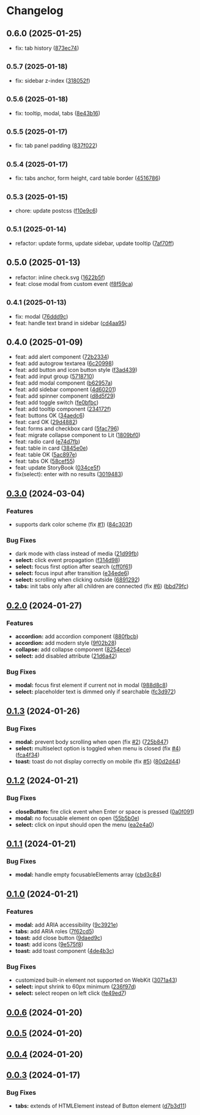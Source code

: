 # Changelog

## 0.6.0 (2025-01-25)

* fix: tab history ([873ec74](https://github.com/balsigergil/bloum/commit/873ec74))

## <small>0.5.7 (2025-01-18)</small>

* fix: sidebar z-index ([318052f](https://github.com/balsigergil/bloum/commit/318052f))

## <small>0.5.6 (2025-01-18)</small>

* fix: tooltip, modal, tabs ([8e43b16](https://github.com/balsigergil/bloum/commit/8e43b16))

## <small>0.5.5 (2025-01-17)</small>

* fix: tab panel padding ([837f022](https://github.com/balsigergil/bloum/commit/837f022))

## <small>0.5.4 (2025-01-17)</small>

* fix: tabs anchor, form height, card table border ([4516786](https://github.com/balsigergil/bloum/commit/4516786))

## <small>0.5.3 (2025-01-15)</small>

* chore: update postcss ([f10e9c6](https://github.com/balsigergil/bloum/commit/f10e9c6))

## <small>0.5.1 (2025-01-14)</small>

* refactor: update forms, update sidebar, update tooltip ([7af70ff](https://github.com/balsigergil/bloum/commit/7af70ff))

## 0.5.0 (2025-01-13)

* refactor: inline check.svg ([1622b5f](https://github.com/balsigergil/bloum/commit/1622b5f))
* feat: close modal from custom event ([f8f59ca](https://github.com/balsigergil/bloum/commit/f8f59ca))

## <small>0.4.1 (2025-01-13)</small>

* fix: modal ([76ddd9c](https://github.com/balsigergil/bloum/commit/76ddd9c))
* feat: handle text brand in sidebar ([cd4aa95](https://github.com/balsigergil/bloum/commit/cd4aa95))

## 0.4.0 (2025-01-09)

* feat: add alert component ([72b2334](https://github.com/balsigergil/bloum/commit/72b2334))
* feat: add autogrow textarea ([6c20998](https://github.com/balsigergil/bloum/commit/6c20998))
* feat: add button and icon button style ([f3ad439](https://github.com/balsigergil/bloum/commit/f3ad439))
* feat: add input group ([5718710](https://github.com/balsigergil/bloum/commit/5718710))
* feat: add modal component ([b62957a](https://github.com/balsigergil/bloum/commit/b62957a))
* feat: add sidebar component ([4d60201](https://github.com/balsigergil/bloum/commit/4d60201))
* feat: add spinner component ([d8d5f29](https://github.com/balsigergil/bloum/commit/d8d5f29))
* feat: add toggle switch ([fe0bfbc](https://github.com/balsigergil/bloum/commit/fe0bfbc))
* feat: add tooltip component ([234172f](https://github.com/balsigergil/bloum/commit/234172f))
* feat: buttons OK ([34aedc6](https://github.com/balsigergil/bloum/commit/34aedc6))
* feat: card OK ([29d4882](https://github.com/balsigergil/bloum/commit/29d4882))
* feat: forms and checkbox card ([5fac796](https://github.com/balsigergil/bloum/commit/5fac796))
* feat: migrate collapse component to Lit ([1809bf0](https://github.com/balsigergil/bloum/commit/1809bf0))
* feat: radio card ([e74d7fb](https://github.com/balsigergil/bloum/commit/e74d7fb))
* feat: table in card ([3845e0e](https://github.com/balsigergil/bloum/commit/3845e0e))
* feat: table OK ([5ac897e](https://github.com/balsigergil/bloum/commit/5ac897e))
* feat: tabs OK ([58cef55](https://github.com/balsigergil/bloum/commit/58cef55))
* feat: update StoryBook ([034ce5f](https://github.com/balsigergil/bloum/commit/034ce5f))
* fix(select): enter with no results ([3019483](https://github.com/balsigergil/bloum/commit/3019483))

## [0.3.0](https://github.com/balsigergil/bloum/compare/v0.2.0...v0.3.0) (2024-03-04)


### Features

* supports dark color scheme (fix [#1](https://github.com/balsigergil/bloum/issues/1)) ([84c303f](https://github.com/balsigergil/bloum/commit/84c303f9af5f73b47cbcd7f6c10a30f380782300))


### Bug Fixes

* dark mode with class instead of media ([21d99fb](https://github.com/balsigergil/bloum/commit/21d99fb14f465cf223c97576293889ffb5e2ef1e))
* **select:** click event propagation ([f314d98](https://github.com/balsigergil/bloum/commit/f314d98583759ef835ced593c989b03cca09a99c))
* **select:** focus first option after search ([cff0f61](https://github.com/balsigergil/bloum/commit/cff0f6154b3a243b3280d78acade00ea30972f18))
* **select:** focus input after transition ([e34ede6](https://github.com/balsigergil/bloum/commit/e34ede6f00d2b01b294cd46a30bcb1c1d230d4b6))
* **select:** scrolling when clicking outside ([6891292](https://github.com/balsigergil/bloum/commit/6891292915de03fc91949681b04bb02deb86e898))
* **tabs:** init tabs only after all children are connected (fix [#6](https://github.com/balsigergil/bloum/issues/6)) ([bbd79fc](https://github.com/balsigergil/bloum/commit/bbd79fcf44298052dfa8da410e3447cd44d8bdbe))

## [0.2.0](https://github.com/balsigergil/bloum/compare/v0.1.3...v0.2.0) (2024-01-27)


### Features

* **accordion:** add accordion component ([880fbcb](https://github.com/balsigergil/bloum/commit/880fbcbf45701fe625fec8ab2a786e2c5a69f5ce))
* **accordion:** add modern style ([9f02b28](https://github.com/balsigergil/bloum/commit/9f02b286623cd61bbb527bc2821bfa5abccbc4de))
* **collapse:** add collapse component ([8254ece](https://github.com/balsigergil/bloum/commit/8254ece53f37adac4ac438a6cfe5976f1670de2c))
* **select:** add disabled attribute ([21d6a42](https://github.com/balsigergil/bloum/commit/21d6a42a2b3f4905c4bf4619860e5a38689fd440))


### Bug Fixes

* **modal:** focus first element if current not in modal ([988d8c8](https://github.com/balsigergil/bloum/commit/988d8c8170d897bdc89a6d4f7b6277130cb81ca3))
* **select:** placeholder text is dimmed only if searchable ([fc3d972](https://github.com/balsigergil/bloum/commit/fc3d9729a8c7f61faea4ced88cb289d3653bc17e))

## [0.1.3](https://github.com/balsigergil/bloum/compare/v0.1.2...v0.1.3) (2024-01-26)


### Bug Fixes

* **modal:** prevent body scrolling when open (fix [#2](https://github.com/balsigergil/bloum/issues/2)) ([725b847](https://github.com/balsigergil/bloum/commit/725b847efd7c5bc8e37e99bf2ef046daa220c2d2))
* **select:** multiselect option is toggled when menu is closed (fix [#4](https://github.com/balsigergil/bloum/issues/4)) ([fca4f34](https://github.com/balsigergil/bloum/commit/fca4f347b87e493ea444a5a8eba0418a613a3a55))
* **toast:** toast do not display correctly on mobile (fix [#5](https://github.com/balsigergil/bloum/issues/5)) ([80d2d44](https://github.com/balsigergil/bloum/commit/80d2d44a3f0bee8ade800e7094418c44de391881))

## [0.1.2](https://github.com/balsigergil/bloum/compare/v0.1.1...v0.1.2) (2024-01-21)


### Bug Fixes

* **closeButton:** fire click event when Enter or space is pressed ([0a0f091](https://github.com/balsigergil/bloum/commit/0a0f0918535f1c1dde50a93d2522e17cee23e7a2))
* **modal:** no focusable element on open ([55b5b0e](https://github.com/balsigergil/bloum/commit/55b5b0ed2f0777e45c240dc225569d8333019c8d))
* **select:** click on input should open the menu ([ea2e4a0](https://github.com/balsigergil/bloum/commit/ea2e4a06929d93f9211c977e2d7f79a180b0a572))

## [0.1.1](https://github.com/balsigergil/bloum/compare/v0.1.0...v0.1.1) (2024-01-21)


### Bug Fixes

* **modal:** handle empty focusableElements array ([cbd3c84](https://github.com/balsigergil/bloum/commit/cbd3c84c3aa41e5e5f0474f1131f3cff13afe86f))

## [0.1.0](https://github.com/balsigergil/bloum/compare/v0.0.6...v0.1.0) (2024-01-21)


### Features

* **modal:** add ARIA accessibility ([9c3921e](https://github.com/balsigergil/bloum/commit/9c3921e647f57d7a96c84de9618ee714557086c3))
* **tabs:** add ARIA roles ([7f62cd5](https://github.com/balsigergil/bloum/commit/7f62cd5db13f6ad4d3975d977408a0fed00da92d))
* **toast:** add close button ([9daed9c](https://github.com/balsigergil/bloum/commit/9daed9cc7a1c8724ad6c7d1fb3bc4ccb68e3a862))
* **toast:** add icons ([9e575f8](https://github.com/balsigergil/bloum/commit/9e575f8956040f5645871d5b23bd755643e72b3d))
* **toast:** add toast component ([4de4b3c](https://github.com/balsigergil/bloum/commit/4de4b3c6781b2e176dcc961623148bd90864e20d))


### Bug Fixes

* customized built-in element not supported on WebKit ([3071a43](https://github.com/balsigergil/bloum/commit/3071a43267e4187da9f83ce11e92b7fba47fc899))
* **select:** input shrink to 60px minimum ([236f97d](https://github.com/balsigergil/bloum/commit/236f97df27798ac47ebfa2d55ec674fdb7ef9344))
* **select:** select reopen on left click ([fe49ed7](https://github.com/balsigergil/bloum/commit/fe49ed74d1964726a4a8632743ccadbd9675c3e6))

## [0.0.6](https://github.com/balsigergil/bloum/compare/v0.0.5...v0.0.6) (2024-01-20)

## [0.0.5](https://github.com/balsigergil/bloum/compare/v0.0.4...v0.0.5) (2024-01-20)

## [0.0.4](https://github.com/balsigergil/bloum/compare/v0.0.3...v0.0.4) (2024-01-20)

## [0.0.3](https://github.com/balsigergil/bloum/compare/v0.0.1...v0.0.3) (2024-01-17)


### Bug Fixes

* **tabs:** extends of HTMLElement instead of Button element ([d7b3d11](https://github.com/balsigergil/bloum/commit/d7b3d11af669c140fbb3ad989e3c1cfea778eb14))
